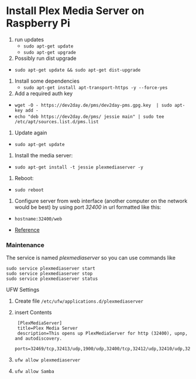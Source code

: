 <!-- permalink: cb856cbd78324962eab8cc186a5ddc50 DO NOT DELETE OR EDIT THIS LINE -->
# Install Plex Media Server on Raspberry Pi

1. run updates
	* `sudo apt-get update`
	* `sudo apt-get upgrade`
1. Possibly run dist upgrade
  * `sudo apt-get update && sudo apt-get dist-upgrade  `
1. Install some dependencies
	* `sudo apt-get install apt-transport-https -y --force-yes  `
1. Add a required auth key
  * `wget -O - https://dev2day.de/pms/dev2day-pms.gpg.key  | sudo apt-key add -`
  * `echo "deb https://dev2day.de/pms/ jessie main" | sudo tee /etc/apt/sources.list.d/pms.list  `
1. Update again
  * `sudo apt-get update`
1. Install the media server:
  * `sudo apt-get install -t jessie plexmediaserver -y`
1. Reboot:
  * `sudo reboot`
1. Configure server from web interface (another computer on the network would be best) by using port *32400* in url formatted like this:
  * `hostname:32400/web`


* [Reference](https://www.element14.com/community/community/raspberry-pi/raspberrypi_projects/blog/2016/03/11/a-more-powerful-plex-media-server-using-raspberry-pi-3)

### Maintenance

The service is named *plexmediaserver* so you can use commands like

	sudo service plexmediaserver start
	sudo service plexmediaserver stop
	sudo service plexmediaserver status


UFW Settings

1. Create file `/etc/ufw/applications.d/plexmediaserver`
1. insert Contents

		[PlexMediaServer]
		title=Plex Media Server
		description=This opens up PlexMediaServer for http (32400), upnp, and autodiscovery.
		ports=32469/tcp,32413/udp,1900/udp,32400/tcp,32412/udp,32410/udp,32414/udp

1. `ufw allow plexmediaserver`
1. `ufw allow Samba`
